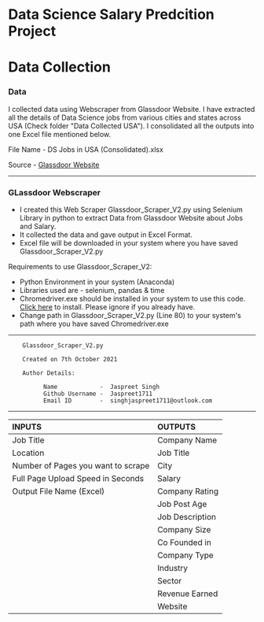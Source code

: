 # Data Science Salary Predcition Project


# Data Collection
  
  ### Data
  I collected data using Webscraper from Glassdoor Website. I have extracted all the details of Data Science jobs from various cities and states across USA (Check folder "Data Collected USA"). I consolidated all the outputs into one Excel file mentioned below. 
        
  File Name -  DS Jobs in USA (Consolidated).xlsx
  
  Source - [Glassdoor Website](www.glassdoor.com)
  
 --------------------------------------------------------------- 
 
  ### GLassdoor Webscraper
  - I created this Web Scraper Glassdoor_Scraper_V2.py using Selenium Library in python to extract Data from Glassdoor Website about Jobs and Salary.
  - It collected the data and gave output in Excel Format.
  - Excel file will be downloaded in your system where you have saved Glassdoor_Scraper_V2.py
 
 
  Requirements to use Glassdoor_Scraper_V2:
  - Python Environment in your system (Anaconda)
  - Libraries used are - selenium, pandas & time
  - Chromedriver.exe should be installed in your system to use this code. [Click here](https://chromedriver.chromium.org/downloads) to install. Please ignore if you already have.
  - Change path in Glassdoor_Scraper_V2.py (Line 80) to your system's path where you have saved Chromedriver.exe      
 
  ----------------------------------------------------------------      
        Glassdoor_Scraper_V2.py

        Created on 7th October 2021

        Author Details:
               
              Name            -  Jaspreet Singh
              Github Username -  Jaspreet1711
              Email ID        -  singhjaspreet1711@outlook.com
  -----------------------------------------------------------------  
  
   |              INPUTS                |     OUTPUTS    |     
   | :--------------------------------- |:-------------- |
   | Job Title                          | Company Name   | 
   | Location                           | Job Title      |
   | Number of Pages you want to scrape | City           |
   | Full Page Upload Speed in Seconds  | Salary         |
   | Output File Name (Excel)           | Company Rating |
   |                                    | Job Post Age   |
   |                                    | Job Description|
   |                                    | Company Size   |
   |                                    | Co Founded in  |
   |                                    | Company Type   |
   |                                    | Industry       |
   |                                    | Sector         |
   |                                    | Revenue Earned |
   |                                    | Website        |
